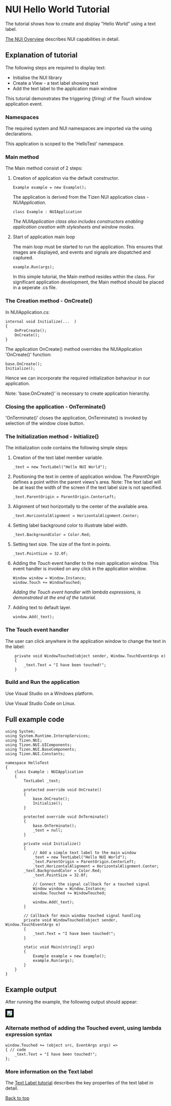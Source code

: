 <a name="top"></a>
# NUI Hello World Tutorial

The tutorial shows how to create and display "Hello World" using a text label.

[The NUI Overview](NUIoverview.md) describes NUI capabilities in detail.

## Explanation of tutorial

The following steps are required to display text:

+ Initialise the NUI library
+ Create a View - a text label showing text
+ Add the text label to the application main window

This tutorial demonstrates the triggering (_firing_) of the _Touch_ window application event.

### Namespaces

The required system and NUI namespaces are imported via the using declarations.

This application is scoped to the 'HelloTest' namespace.

### Main method

The Main method consist of 2 steps:

1. Creation of application via the default constructor.

   ~~~{.cs}
   Example example = new Example();
   ~~~

   The application is derived from the Tizen NUI application class - _NUIApplication_.

   ~~~{.cs}
   class Example : NUIApplication
   ~~~

   _The NUIApplication class also includes constructors enabling application creation with stylesheets and window modes_.

2. Start of application main loop

   The main loop must be started to run the application. This ensures that images are displayed,
   and events and signals are dispatched and captured.

   ~~~{.cs}
   example.Run(args);
   ~~~

   In this simple tutorial, the Main method resides within the class. For significant application development, the Main
   method should be placed in a seperate .cs file.

### The Creation method - OnCreate()

In NUIApplication.cs:

   ~~~{.cs}
   internal void Initialize(...  )
   {          
       OnPreCreate();
       OnCreate();
   }
   ~~~

The application OnCreate() method overrides the NUIApplication 'OnCreate()' function: 

   ~~~{.cs}
   base.OnCreate();
   Initialize();
   ~~~

Hence we can incorporate the required initialization behaviour in our application.

Note: 'base.OnCreate()' is necessary to create application hierarchy.

### Closing the application - OnTerminate()

'OnTerminate()' closes the application, OnTerminate() is invoked by selection of the window close button.

### The Initialization method - Initialize()

The initialization code contains the following simple steps:

1. Creation of the text label member variable.

   ~~~{.cs}
   _text = new TextLabel("Hello NUI World");
   ~~~

2. Positioning the text in centre of application window. The _ParentOrigin_ defines a point
   within the parent views's area. Note: The text label will be at least the
   width of the screen if the text label size is not specified.

   ~~~{.cs}
   _text.ParentOrigin = ParentOrigin.CenterLeft;
   ~~~

3. Alignment of text horizontally to the center of the available area.

   ~~~{.cs}
   _text.HorizontalAlignment = HorizontalAlignment.Center;
   ~~~

4. Setting label background color to illustrate label width.

   ~~~{.cs}
   _text.BackgroundColor = Color.Red;
   ~~~

5. Setting text size. The size of the font in points.

   ~~~{.cs}
   _text.PointSize = 32.0f;
   ~~~

6. Adding the _Touch_ event handler to the main application window. This event handler is invoked
   on any click in the application window.

   ~~~{.cs}
   Window window = Window.Instance;
   window.Touch += WindowTouched;
   ~~~

   _Adding the Touch event handler with lambda expressions, is demonstrated at the end of the tutorial._

7. Adding text to default layer.

   ~~~{.cs}
   window.Add(_text);
   ~~~

### The Touch event handler

The user can click anywhere in the application window to change the text in the label:

~~~{.cs}
    private void WindowTouched(object sender, Window.TouchEventArgs e)
    {
        _text.Text = "I have been touched!";
    }
~~~

### Build and Run the application

Use Visual Studio on a Windows platform.

Use Visual Studio Code on Linux.

## Full example code

~~~{.cs}
using System;
using System.Runtime.InteropServices;
using Tizen.NUI;
using Tizen.NUI.UIComponents;
using Tizen.NUI.BaseComponents;
using Tizen.NUI.Constants;

namespace HelloTest
{
    class Example : NUIApplication
    {
        TextLabel _text;

        protected override void OnCreate()
        {
            base.OnCreate();
            Initialize();
        } 

        protected override void OnTerminate()
        {
            base.OnTerminate();
            _text = null;
        }

        private void Initialize()
        {
            // Add a simple text label to the main window
            _text = new TextLabel("Hello NUI World");
            _text.ParentOrigin = ParentOrigin.CenterLeft;
            _text.HorizontalAlignment = HorizontalAlignment.Center;
	    _text.BackgroundColor = Color.Red;
            _text.PointSize = 32.0f;

            // Connect the signal callback for a touched signal
            Window window = Window.Instance;
            window.Touched += WindowTouched;
        
            window.Add(_text);
        }

        // Callback for main window touched signal handling
        private void WindowTouched(object sender, Window.TouchEventArgs e)
        {
            _text.Text = "I have been touched!";
        }

        static void Main(string[] args)
        {
            Example example = new Example();
            example.Run(args);
        }
    }
}
~~~

## Example output

After running the example, the following output should appear:

<img src="./Images/hello-world.png" style="border: 5px solid black;">

### Alternate method of adding the Touched event, using lambda expression syntax

~~~{.cs}
window.Touched += (object src, EventArgs args) =>
{ // code
    _text.Text = "I have been touched!";
};
~~~

### More information on the Text label 

The [Text Label tutorial](text-label.md) describes the key properties of the text label in detail.

[Back to top](#top)

